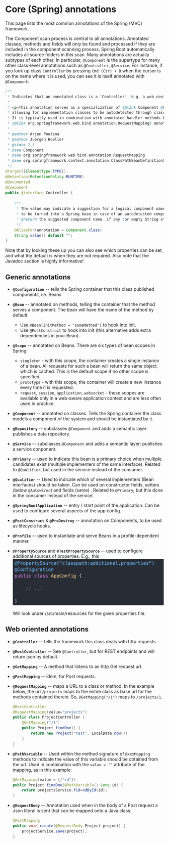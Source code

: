 # Core (Spring) annotations

This page lists the most common annotations of the Spring (MVC) framework.

The Component scan process is central to all annotations. Annotated classes, methods and fields will only be found and processed if they are included in the component scanning process. Spring Boot automatically includes all source folders in this scan. Many annotations are actually subtypes of each other. In particular, `@Component` is the supertype for many other class-level annotations such as `@Controller`, `@Service`. For instance, if you look up class `Controller` by pressing `Cmd (Ctr) + B` when the cursor is on the name where it is used, you can see it is itself annotated with `@Component`:

```java
/**
 * Indicates that an annotated class is a "Controller" (e.g. a web controller).
 *
 * <p>This annotation serves as a specialization of {@link Component @Component},
 * allowing for implementation classes to be autodetected through classpath scanning.
 * It is typically used in combination with annotated handler methods based on the
 * {@link org.springframework.web.bind.annotation.RequestMapping} annotation.
 *
 * @author Arjen Poutsma
 * @author Juergen Hoeller
 * @since 2.5
 * @see Component
 * @see org.springframework.web.bind.annotation.RequestMapping
 * @see org.springframework.context.annotation.ClassPathBeanDefinitionScanner
 */
@Target({ElementType.TYPE})
@Retention(RetentionPolicy.RUNTIME)
@Documented
@Component
public @interface Controller {

	/**
	 * The value may indicate a suggestion for a logical component name,
	 * to be turned into a Spring bean in case of an autodetected component.
	 * @return the suggested component name, if any (or empty String otherwise)
	 */
	@AliasFor(annotation = Component.class)
	String value() default "";
}
```

Note that by looking these up you can also see which properties can be set, and what the default is when they are not required. Also note that the Javadoc section is highly informative!

## Generic annotations


- **`@Configuration`** -- tells the Spring container that this class published components, i.e. Beans
- **`@Bean`** -- annotated on methods, telling the container that the method serves a component. The bean will have the name of the method by default.
    - Use `@Bean(initMethod = "someMethod")` to hook into init.  
    - Use `@PostConstruct` to hook into init (this alternative adds extra dependencies in your Bean).
- **`@Scope`** -- annotated on Beans. There are six types of bean scopes in Spring:
    - `singleton` - with this scope, the container creates a single instance of a bean. All requests for such a bean will return the same object, which is cached. This is the default scope if no other scope is specified.
    - `prototype` - with this scope, the container will create a new instance every time it is requested.
    - `request`, `session`, `application`, `websocket` - these scopes are available only in a web-aware application context and are less often used in practice. 
- **`@Component`** -- annotated on classes. Tells the Spring container the class models a component of the system and should be instantiated by it. 
- **`@Repository`** -- subclasses `@Component` and adds a semantic layer: publishes a data repository.
- **`@Service`** -- subclasses `@Component` and adds a semantic layer: publishes a service conponent.
- **`@Primary`** -- used to indicate this bean is a primary choice when multiple candidates exist (multiple implementers of the same interface). Related to `@Qualifier`, but used in the service instead of the consumer.
- **`@Qualifier`** -- Used to indicate which of several implementers (Bean interfaces) should be taken. Can be used on constructor fields, setters (below `@Autowired`) and fields (same) . Related to `@Primary`, but this done in the consumer instead of the service. 
- **`@SpringBootApplication`** -- entry / start point of the application. Can be used to configure several aspects of the app config.
-	**`@PostConstruct`** & **`@PreDestroy`** -- annotation on Components, to be used as lifecycle hooks.
- **`@Profile`** -- used to instantiate and serve Beans in a profile-dependent manner.
- **`@PropertySource`** and **`@TestPropertySource`** -- used to configure additional sources of properties. E.g., this 
![\@PropertySource](figures/propertysource.png)
	
	Will look under /src/main/resources for the given properties file.

## Web oriented annotations  

- **`@Controller`** -- tells the framework this class deals with http requests.
- **`@RestController`** -- See `@Controller`, but for REST endpoints and will return json by default.
- **`@GetMapping`** -- A method that listens to an http Get request url.
- **`@PostMapping`** -- idem, for Post requests.
- **`@RequestMapping`** -- maps a URL to a class or method.  In the example below, the url `/projects` maps to the entire class as base url for the methods contained therein. So, `@GetMapping("/1")` maps to `/projects/1`.

    ```java
    @RestController
    @RequestMapping(value="projects")
    public class ProjectController {
        @GetMapping("/1")
        public Project findOne() {
            return new Project("test", LocalDate.now())
        }
    }
    ```
	
- **`@PathVariable`** -- Used within the method signature of `@xxxMapping` methods to indicate the value of this variable should be obtained from the url. Used in combination with the `value = ""` attribute of the mapping, as in this example:

	```java
	@GetMapping(value = {/"id"})
	public Project findOne(@PathVariable() Long id) {
	    return projectsService.fid=ndById(id);
	}
	```
	
- **`@RequestBody`** -- Annotation used when in the body of a Post request a Json literal is sent that can be mapped onto a Java class.
	
	```java
	@PostMapping
	public void create(@RequestBody Project project) {
	    projectService.save(project);
	}
	```


